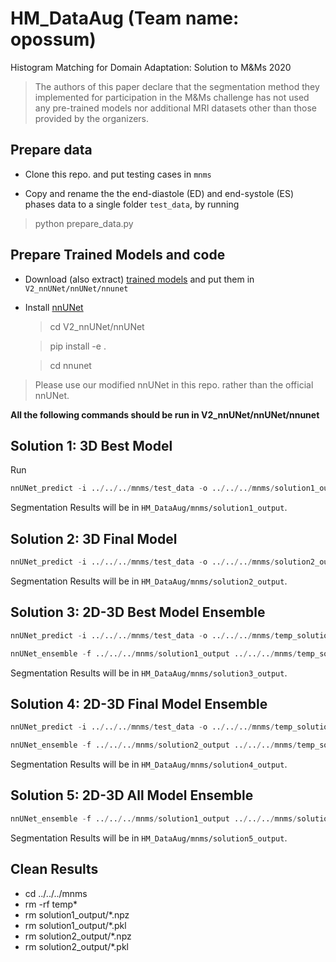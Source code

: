 # HM_DataAug (Team name: opossum)
Histogram Matching for Domain Adaptation: Solution to M\&Ms 2020

> The authors of this paper declare that the segmentation method they implemented for participation in the M&Ms challenge has not used any pre-trained models nor additional MRI datasets other than those provided by the organizers.

## Prepare data

- Clone this repo. and put testing cases in `mnms`

- Copy and rename the the end-diastole (ED) and end-systole (ES) phases data to a single folder `test_data`, by running

> python prepare_data.py

## Prepare Trained Models and code

- Download (also extract) [trained models](https://mega.nz/file/25hWTQbJ#FeOHXzuXq9lHxyTyElJdt1vOidKH8P_l_RZSwmQkXHo) and put them in `V2_nnUNet/nnUNet/nnunet`

- Install [nnUNet](https://github.com/MIC-DKFZ/nnunet)

    > cd V2_nnUNet/nnUNet

    > pip install -e .

    > cd nnunet

> Please use our modified nnUNet in this repo. rather than the official nnUNet.

**All the following commands should be run in V2_nnUNet/nnUNet/nnunet**

## Solution 1: 3D Best Model

Run

```python
nnUNet_predict -i ../../../mnms/test_data -o ../../../mnms/solution1_output -m 3d_fullres -t Task601_BestHMAug --save_npz
```

Segmentation Results will be in `HM_DataAug/mnms/solution1_output`.


## Solution 2: 3D Final Model

```python
nnUNet_predict -i ../../../mnms/test_data -o ../../../mnms/solution2_output -m 3d_fullres -t Task602_HMAugMMS --save_npz
```

Segmentation Results will be in `HM_DataAug/mnms/solution2_output`.

## Solution 3: 2D-3D Best Model Ensemble

```python
nnUNet_predict -i ../../../mnms/test_data -o ../../../mnms/temp_solution3 -m 2d -t Task601_BestHMAug --save_npz

nnUNet_ensemble -f ../../../mnms/solution1_output ../../../mnms/temp_solution3 -o ../../../mnms/solution3_output
```

Segmentation Results will be in `HM_DataAug/mnms/solution3_output`.

## Solution 4: 2D-3D Final Model Ensemble

```python
nnUNet_predict -i ../../../mnms/test_data -o ../../../mnms/temp_solution4 -m 2d -t Task602_HMAugMMS --save_npz

nnUNet_ensemble -f ../../../mnms/solution2_output ../../../mnms/temp_solution4 -o ../../../mnms/solution4_output
```
Segmentation Results will be in `HM_DataAug/mnms/solution4_output`.

## Solution 5: 2D-3D All Model Ensemble

```python
nnUNet_ensemble -f ../../../mnms/solution1_output ../../../mnms/solution2_output ../../../mnms/temp_solution3 ../../../mnms/temp_solution4 -o ../../../mnms/solution5_output
```

Segmentation Results will be in `HM_DataAug/mnms/solution5_output`.

## Clean Results

- cd ../../../mnms
- rm -rf temp*
- rm solution1_output/*.npz
- rm solution1_output/*.pkl
- rm solution2_output/*.npz
- rm solution2_output/*.pkl
